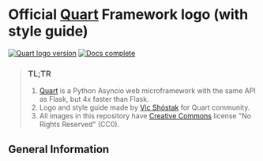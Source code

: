 # Official [Quart](https://github.com/pgjones/quart) Framework logo (with style guide)

[![Quart logo version](https://img.shields.io/badge/version-2017.12-brightgreen.svg?style=flat-square)](https://github.com/koddr/quart-logo)
[![Docs complete](https://img.shields.io/badge/style_guide-in_process-yellow.svg?style=flat-square)](https://github.com/koddr/quart-logo)

> ### TL;TR
> 1. [Quart](https://github.com/pgjones/quart) is a Python Asyncio web microframework with the same API as Flask, but 4x faster than Flask.
> 2. Logo and style guide made by [Vic Shóstak](https://github.com/koddr) for Quart community.
> 3. All images in this repository have [Creative Commons](https://creativecommons.org/share-your-work/public-domain/cc0) license "No Rights Reserved" (CC0).

## General Information

